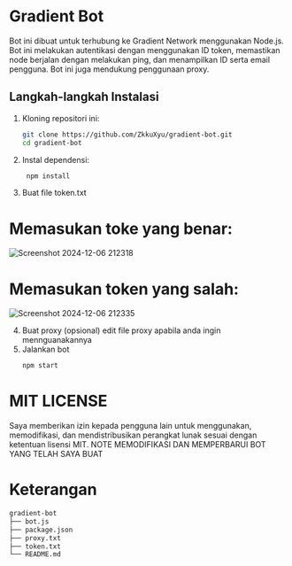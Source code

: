 # Gradient Bot

Bot ini dibuat untuk terhubung ke Gradient Network menggunakan Node.js. Bot ini melakukan autentikasi dengan menggunakan ID token, memastikan node berjalan dengan melakukan ping, dan menampilkan ID serta email pengguna. Bot ini juga mendukung penggunaan proxy.

## Langkah-langkah Instalasi

1. Kloning repositori ini:
   ```sh
   git clone https://github.com/ZkkuXyu/gradient-bot.git
   cd gradient-bot
2. Instal dependensi:
   ```sh
    npm install
3. Buat file token.txt

# Memasukan toke yang benar:
   
![Screenshot 2024-12-06 212318](https://github.com/user-attachments/assets/2a89bf43-3ea2-4d79-963a-8afffbadf856)

# Memasukan token yang salah:

![Screenshot 2024-12-06 212335](https://github.com/user-attachments/assets/f9bbd834-e6b0-4d67-8ec7-dcfc3391bb43)


4. Buat proxy (opsional) edit file proxy apabila anda ingin mennguanakannya
5. Jalankan bot
   ```sh
   npm start

# MIT LICENSE
Saya memberikan izin kepada pengguna lain untuk menggunakan, memodifikasi, dan mendistribusikan perangkat lunak sesuai dengan ketentuan lisensi MIT.
NOTE MEMODIFIKASI DAN MEMPERBARUI BOT YANG TELAH SAYA BUAT

# Keterangan  
   ```sh
   gradient-bot
   ├── bot.js
   ├── package.json
   ├── proxy.txt
   ├── token.txt
   └── README.md


